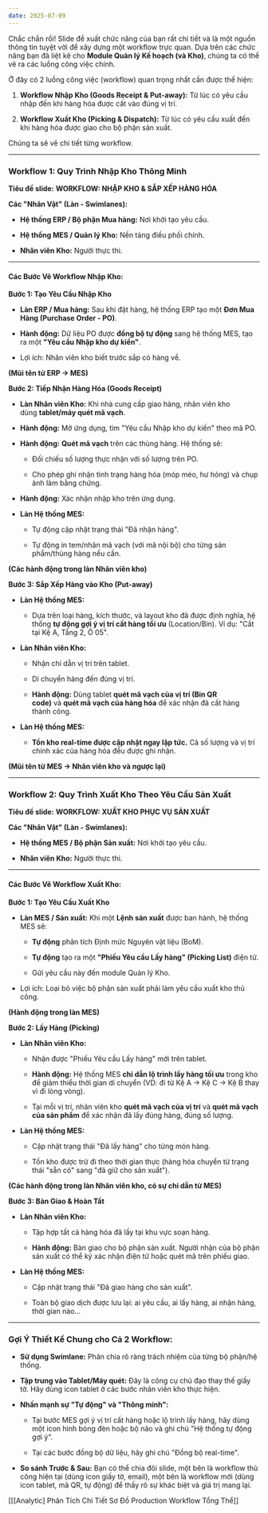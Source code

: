 ```yaml
---
date: 2025-07-09
---
```

Chắc chắn rồi! Slide đề xuất chức năng của bạn rất chi tiết và là một nguồn thông tin tuyệt vời để xây dựng một workflow trực quan. Dựa trên các chức năng bạn đã liệt kê cho **Module Quản lý Kế hoạch (và Kho)**, chúng ta có thể vẽ ra các luồng công việc chính.

Ở đây có 2 luồng công việc (workflow) quan trọng nhất cần được thể hiện:

1. **Workflow Nhập Kho (Goods Receipt & Put-away):** Từ lúc có yêu cầu nhập đến khi hàng hóa được cất vào đúng vị trí.
    
2. **Workflow Xuất Kho (Picking & Dispatch):** Từ lúc có yêu cầu xuất đến khi hàng hóa được giao cho bộ phận sản xuất.
    

Chúng ta sẽ vẽ chi tiết từng workflow.

---

### **Workflow 1: Quy Trình Nhập Kho Thông Minh**

**Tiêu đề slide:** **WORKFLOW: NHẬP KHO & SẮP XẾP HÀNG HÓA**

**Các "Nhân Vật" (Làn - Swimlanes):**

- **Hệ thống ERP / Bộ phận Mua hàng:** Nơi khởi tạo yêu cầu.
    
- **Hệ thống MES / Quản lý Kho:** Nền tảng điều phối chính.
    
- **Nhân viên Kho:** Người thực thi.
    

---

#### **Các Bước Vẽ Workflow Nhập Kho:**

**Bước 1: Tạo Yêu Cầu Nhập Kho**

- **Làn ERP / Mua hàng:** Sau khi đặt hàng, hệ thống ERP tạo một **Đơn Mua Hàng (Purchase Order - PO)**.
    
- **Hành động:** Dữ liệu PO được **đồng bộ tự động** sang hệ thống MES, tạo ra một **"Yêu cầu Nhập kho dự kiến"**.
    
- Lợi ích: Nhân viên kho biết trước sắp có hàng về.
    

**(Mũi tên từ ERP -> MES)**

**Bước 2: Tiếp Nhận Hàng Hóa (Goods Receipt)**

- **Làn Nhân viên Kho:** Khi nhà cung cấp giao hàng, nhân viên kho dùng **tablet/máy quét mã vạch**.
    
- **Hành động:** Mở ứng dụng, tìm "Yêu cầu Nhập kho dự kiến" theo mã PO.
    
- **Hành động:** **Quét mã vạch** trên các thùng hàng. Hệ thống sẽ:
    
    - Đối chiếu số lượng thực nhận với số lượng trên PO.
        
    - Cho phép ghi nhận tình trạng hàng hóa (móp méo, hư hỏng) và chụp ảnh làm bằng chứng.
        
- **Hành động:** Xác nhận nhập kho trên ứng dụng.
    
- **Làn Hệ thống MES:**
    
    - Tự động cập nhật trạng thái "Đã nhận hàng".
        
    - Tự động in tem/nhãn mã vạch (với mã nội bộ) cho từng sản phẩm/thùng hàng nếu cần.
        

**(Các hành động trong làn Nhân viên kho)**

**Bước 3: Sắp Xếp Hàng vào Kho (Put-away)**

- **Làn Hệ thống MES:**
    
    - Dựa trên loại hàng, kích thước, và layout kho đã được định nghĩa, hệ thống **tự động gợi ý vị trí cất hàng tối ưu** (Location/Bin). Ví dụ: "Cất tại Kệ A, Tầng 2, Ô 05".
        
- **Làn Nhân viên Kho:**
    
    - Nhận chỉ dẫn vị trí trên tablet.
        
    - Di chuyển hàng đến đúng vị trí.
        
    - **Hành động:** Dùng tablet **quét mã vạch của vị trí (Bin QR code)** và **quét mã vạch của hàng hóa** để xác nhận đã cất hàng thành công.
        
- **Làn Hệ thống MES:**
    
    - **Tồn kho real-time được cập nhật ngay lập tức.** Cả số lượng và vị trí chính xác của hàng hóa đều được ghi nhận.
        

**(Mũi tên từ MES -> Nhân viên kho và ngược lại)**

---

### **Workflow 2: Quy Trình Xuất Kho Theo Yêu Cầu Sản Xuất**

**Tiêu đề slide:** **WORKFLOW: XUẤT KHO PHỤC VỤ SẢN XUẤT**

**Các "Nhân Vật" (Làn - Swimlanes):**

- **Hệ thống MES / Bộ phận Sản xuất:** Nơi khởi tạo yêu cầu.
    
- **Nhân viên Kho:** Người thực thi.
    

---

#### **Các Bước Vẽ Workflow Xuất Kho:**

**Bước 1: Tạo Yêu Cầu Xuất Kho**

- **Làn MES / Sản xuất:** Khi một **Lệnh sản xuất** được ban hành, hệ thống MES sẽ:
    
    - **Tự động** phân tích Định mức Nguyên vật liệu (BoM).
        
    - **Tự động** tạo ra một **"Phiếu Yêu cầu Lấy hàng" (Picking List)** điện tử.
        
    - Gửi yêu cầu này đến module Quản lý Kho.
        
- Lợi ích: Loại bỏ việc bộ phận sản xuất phải làm yêu cầu xuất kho thủ công.
    

**(Hành động trong làn MES)**

**Bước 2: Lấy Hàng (Picking)**

- **Làn Nhân viên Kho:**
    
    - Nhận được "Phiếu Yêu cầu Lấy hàng" mới trên tablet.
        
    - **Hành động:** Hệ thống MES **chỉ dẫn lộ trình lấy hàng tối ưu** trong kho để giảm thiểu thời gian di chuyển (VD: đi từ Kệ A -> Kệ C -> Kệ B thay vì đi lòng vòng).
        
    - Tại mỗi vị trí, nhân viên kho **quét mã vạch của vị trí** và **quét mã vạch của sản phẩm** để xác nhận đã lấy đúng hàng, đúng số lượng.
        
- **Làn Hệ thống MES:**
    
    - Cập nhật trạng thái "Đã lấy hàng" cho từng món hàng.
        
    - Tồn kho được trừ đi theo thời gian thực (hàng hóa chuyển từ trạng thái "sẵn có" sang "đã giữ cho sản xuất").
        

**(Các hành động trong làn Nhân viên kho, có sự chỉ dẫn từ MES)**

**Bước 3: Bàn Giao & Hoàn Tất**

- **Làn Nhân viên Kho:**
    
    - Tập hợp tất cả hàng hóa đã lấy tại khu vực soạn hàng.
        
    - **Hành động:** Bàn giao cho bộ phận sản xuất. Người nhận của bộ phận sản xuất có thể ký xác nhận điện tử hoặc quét mã trên phiếu giao.
        
- **Làn Hệ thống MES:**
    
    - Cập nhật trạng thái "Đã giao hàng cho sản xuất".
        
    - Toàn bộ giao dịch được lưu lại: ai yêu cầu, ai lấy hàng, ai nhận hàng, thời gian nào...
        

---

### **Gợi Ý Thiết Kế Chung cho Cả 2 Workflow:**

- **Sử dụng Swimlane:** Phân chia rõ ràng trách nhiệm của từng bộ phận/hệ thống.
    
- **Tập trung vào Tablet/Máy quét:** Đây là công cụ chủ đạo thay thế giấy tờ. Hãy dùng icon tablet ở các bước nhân viên kho thực hiện.
    
- **Nhấn mạnh sự "Tự động" và "Thông minh":**
    
    - Tại bước MES gợi ý vị trí cất hàng hoặc lộ trình lấy hàng, hãy dùng một icon hình bóng đèn hoặc bộ não và ghi chú "Hệ thống tự động gợi ý".
        
    - Tại các bước đồng bộ dữ liệu, hãy ghi chú "Đồng bộ real-time".
        
- **So sánh Trước & Sau:** Bạn có thể chia đôi slide, một bên là workflow thủ công hiện tại (dùng icon giấy tờ, email), một bên là workflow mới (dùng icon tablet, mã QR, tự động) để thấy rõ sự khác biệt và giá trị mang lại.


[[[Analytic] Phân Tích Chi Tiết Sơ Đồ Production Workflow Tổng Thể]]